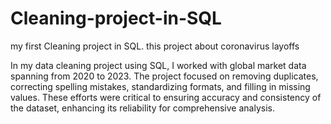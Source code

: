 # Cleaning-project-in-SQL
my first Cleaning project in SQL. this project about coronavirus layoffs

In my data cleaning project using SQL, I worked with global market data spanning from 2020 to 2023. The project focused on removing duplicates, correcting spelling mistakes, standardizing formats, and filling in missing values. These efforts were critical to ensuring accuracy and consistency of the dataset, enhancing its reliability for comprehensive analysis.